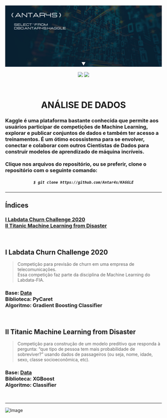<!-- BANNER -->
![Wallpaper](https://github.com/Antar4s/KAGGLE/blob/main/Assets/Kaggle.png?raw=true)

<!-- INFORMATIONS -->
<p align="center">
<img src="http://img.shields.io/static/v1?label=LICENSE&message=MIT&color=GREEN&style=for-the-badge"/>     
<img src="http://img.shields.io/static/v1?label=STATUS&message=EM%20DESENVOLVIMENTO&color=GREEN&style=for-the-badge"/>
</p>
<br>

<!-- TITLE -->
<h1 align="center"> ANÁLISE DE DADOS</h1>
<h3> Kaggle é uma plataforma bastante conhecida que permite aos usuários participar de competições de Machine Learning, explorar e publicar conjuntos de dados e também ter acesso a treinamentos. É um ótimo ecossistema para se envolver, conectar e colaborar com outros Cientistas de Dados para construir modelos de aprendizado de máquina incríveis. <br> <br> Clique nos arquivos do repositório, ou se preferir, clone o repositório com o seguinte comando: </h3>

<!-- CLONE REPOSITORY -->
<h5 align="center">
  
```bash
$ git clone https://github.com/Antar4s/KAGGLE
```
</h6>

<!-- BAR -->
<hr>

## Índices
### [I Labdata Churn Challenge 2020](#i-labdata-churn-challenge-2020)<br>[II Titanic Machine Learning from Disaster](#ii-titanic-machine-learning-from-disaster)
<br>


<!-- STRUCTURE 1 -->
## I Labdata Churn Challenge 2020
> Competição para previsão de churn em uma empresa de telecomunicações. <br> Essa competição faz parte da disciplina de Machine Learning do Labdata-FIA.
### Base: <a href="https://www.kaggle.com/competitions/labdata-churn-challenge-2020/data">Data</a><br>Biblioteca: PyCaret<br>Algoritmo: Gradient Boosting Classifier
<br>

<!-- STRUCTURE 2 -->
## II Titanic Machine Learning from Disaster
> Competição para construção de um modelo preditivo que responda à pergunta: “que tipo de pessoa tem mais probabilidade de sobreviver?” usando dados de passageiros (ou seja, nome, idade, sexo, classe socioeconômica, etc).
### Base: <a href="https://www.kaggle.com/competitions/titanic/data">Data</a><br>Biblioteca: XGBoost<br>Algoritmo: Classifier


<br>
<!-- BAR -->
<hr>

<!-- FOOTER -->
![Image](https://i.imgur.com/p4vnGAN.gif)

